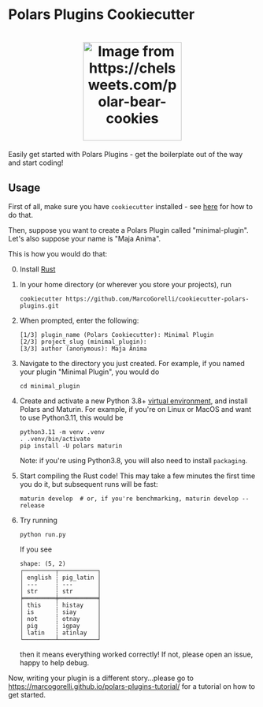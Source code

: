 # Polars Plugins Cookiecutter

<h1 align="center">
        <img
                width="200"
                alt="Image from https://chelsweets.com/polar-bear-cookies"
                src="https://github.com/MarcoGorelli/cookiecutter-polars-plugins/assets/33491632/379777d7-0bcb-41d1-8529-ac9bae1e6320"
">
</h1>

Easily get started with Polars Plugins - get the boilerplate
out of the way and start coding!

## Usage

First of all, make sure you have `cookiecutter` installed - see
[here](https://cookiecutter.readthedocs.io/en/stable/installation.html)
for how to do that.

Then, suppose you want to create a Polars Plugin called "minimal-plugin".
Let's also suppose your name is "Maja Anima".

This is how you would do that:

0. Install [Rust](https://rustup.rs/)
1. In your home directory (or wherever you store your projects), run
   ```console
   cookiecutter https://github.com/MarcoGorelli/cookiecutter-polars-plugins.git
   ```
2. When prompted, enter the following:
   ```
   [1/3] plugin_name (Polars Cookiecutter): Minimal Plugin
   [2/3] project_slug (minimal_plugin):
   [3/3] author (anonymous): Maja Anima
   ```
3. Navigate to the directory you just created. For example, if you named your plugin "Minimal Plugin",
   you would do
   ```
   cd minimal_plugin
   ```
4. Create and activate a new Python 3.8+ [virtual environment](https://docs.python.org/3/library/venv.html),
   and install Polars and Maturin.
   For example, if you're on Linux or MacOS and want to use Python3.11, this would be
   ```
   python3.11 -m venv .venv
   . .venv/bin/activate
   pip install -U polars maturin
   ```

   Note: if you're using Python3.8, you will also need to install `packaging`.
5. Start compiling the Rust code! This may take a few minutes the first time you do it, but subsequent
   runs will be fast:
   ```
   maturin develop  # or, if you're benchmarking, maturin develop --release
   ```
6. Try running
   ```
   python run.py
   ```
   If you see
   ```
   shape: (5, 2)
   ┌─────────┬───────────┐
   │ english ┆ pig_latin │
   │ ---     ┆ ---       │
   │ str     ┆ str       │
   ╞═════════╪═══════════╡
   │ this    ┆ histay    │
   │ is      ┆ siay      │
   │ not     ┆ otnay     │
   │ pig     ┆ igpay     │
   │ latin   ┆ atinlay   │
   └─────────┴───────────┘
   ```
   then it means everything worked correctly! If not, please open an issue, happy
   to help debug.

Now, writing your plugin is a different story...please go to https://marcogorelli.github.io/polars-plugins-tutorial/
for a tutorial on how to get started.

